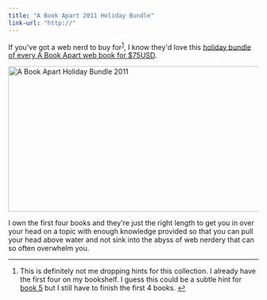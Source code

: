 ```yaml
---
title: "A Book Apart 2011 Holiday Bundle"
link-url: "http://"
---
```

<p>If you've got a web nerd to buy for<sup id="fnref-19831:1"><a href="#fn-19831:1" rel="footnote">1</a></sup>, I know they'd love this <a href="http://www.abookapart.com/products/2011-holiday-bundle">holiday bundle of every A Book Apart web book for $75USD</a>.</p>
<p><img src="https://chrisenns.com/wp-content/uploads/2011/11/holiday-bundle-2011-feature-725x333.jpg" alt="A Book Apart Holiday Bundle 2011" title="A Book Apart Holiday Bundle 2011" width="640" height="293" class="aligncenter size-large wp-image-19832" /></p>
<p>I own the first four books and they're just the right length to get you in over your head on a topic with enough knowledge provided so that you can pull your head above water and not sink into the abyss of web nerdery that can so often overwhelm you.</p>
<div class="footnotes">
<hr />
<ol>
<li id="fn-19831:1">
This is definitely not me dropping hints for this collection. I already have the first four on my bookshelf. I guess this could be a subtle hint for <a href="http://www.abookapart.com/products/designing-for-emotion">book 5</a> but I still have to finish the first 4 books.&#160;<a href="#fnref-19831:1" rev="footnote">&#8617;</a>
</li>
</ol>
</div>
